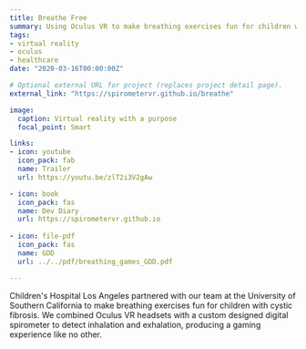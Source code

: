 ```yaml
---
title: Breathe Free
summary: Using Oculus VR to make breathing exercises fun for children with cystic fibrosis.
tags:
- virtual reality
- oculus
- healthcare
date: "2020-03-16T00:00:00Z"

# Optional external URL for project (replaces project detail page).
external_link: "https://spirometervr.github.io/breathe"

image:
  caption: Virtual reality with a purpose
  focal_point: Smart

links:
- icon: youtube
  icon_pack: fab
  name: Trailer
  url: https://youtu.be/zlT2i3V2gAw

- icon: book
  icon_pack: fas
  name: Dev Diary
  url: https://spirometervr.github.io
  
- icon: file-pdf
  icon_pack: fas
  name: GDD
  url: ../../pdf/breathing_games_GDD.pdf

---
```


Children's Hospital Los Angeles partnered with our team at the University of Southern California to make breathing exercises fun for children with cystic fibrosis. We combined Oculus VR headsets with a custom designed digital spirometer to detect inhalation and exhalation, producing a gaming experience like no other.
